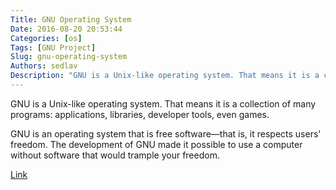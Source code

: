 ```yaml
---
Title: GNU Operating System
Date: 2016-08-20 20:53:44
Categories: [os]
Tags: [GNU Project]
Slug: gnu-operating-system
Authors: sedlav
Description: "GNU is a Unix-like operating system. That means it is a collection of many programs: applications, libraries, developer tools"
---
```


GNU is a Unix-like operating system. That means it is a collection of many programs: applications, libraries, developer tools, even games.

GNU is an operating system that is free software—that is, it respects users' freedom. The development of GNU made it possible to use a computer without software that would trample your freedom.

[Link](https://www.gnu.org/)
